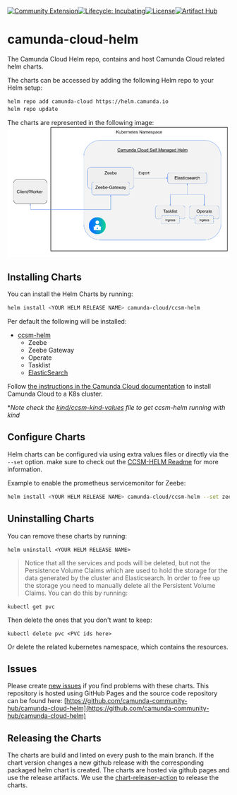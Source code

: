 [![Community Extension](https://img.shields.io/badge/Community%20Extension-An%20open%20source%20community%20maintained%20project-FF4700)](https://github.com/camunda-community-hub/community)[![Lifecycle: Incubating](https://img.shields.io/badge/Lifecycle-Incubating-blue)](https://github.com/Camunda-Community-Hub/community/blob/main/extension-lifecycle.md#incubating-)[![License](https://img.shields.io/badge/License-Apache%202.0-blue.svg)](https://opensource.org/licenses/Apache-2.0)[![Artifact Hub](https://img.shields.io/endpoint?url=https://artifacthub.io/badge/repository/camunda-cloud-helm)](https://artifacthub.io/packages/search?repo=camunda-cloud-helm)


# camunda-cloud-helm

The Camunda Cloud Helm repo, contains and host Camunda Cloud related helm charts.

The charts can be accessed by adding the following Helm repo to your Helm setup:

```sh
helm repo add camunda-cloud https://helm.camunda.io
helm repo update
```

The charts are represented in the following image:
![HELM CHARTS](imgs/HelmChartImage.png)


## Installing Charts

You can install the Helm Charts by running:

```sh
helm install <YOUR HELM RELEASE NAME> camunda-cloud/ccsm-helm
```

Per default the following will be installed:

- [ccsm-helm](charts/ccsm-helm)
  - Zeebe
  - Zeebe Gateway
  - Operate
  - Tasklist
  - [ElasticSearch](https://github.com/elastic/helm-charts/tree/master/elasticsearch)

Follow [the instructions in the Camunda Cloud documentation](https://docs.zeebe.io/kubernetes/installing-helm.html) to install Camunda Cloud to a K8s cluster.

**Note check the [kind/ccsm-kind-values](kind/ccsm-kind-values) file to get ccsm-helm running with kind*


## Configure Charts

Helm charts can be configured via using extra values files or directly via the `--set` option. make sure to check out the [CCSM-HELM Readme](https://github.com/camunda-community-hub/camunda-cloud-helm/blob/main/charts/ccsm-helm/README.md) for more information.

Example to enable the prometheus servicemonitor for Zeebe:

```sh
helm install <YOUR HELM RELEASE NAME> camunda-cloud/ccsm-helm --set zeebe.prometheusServiceMonitor.enabled=true
```

## Uninstalling Charts

You can remove these charts by running:

```
helm uninstall <YOUR HELM RELEASE NAME>
```

> Notice that all the services and pods will be deleted, but not the Persistence Volume Claims which are used to hold the storage for the data generated by the cluster and Elasticsearch. In order to free up the storage you need to manually delete all the Persistent Volume Claims. You can do this by running:

```
kubectl get pvc
```

Then delete the ones that you don't want to keep:

```
kubectl delete pvc <PVC ids here>
```

Or delete the related kubernetes namespace, which contains the resources.

## Issues

Please create [new issues](https://github.com/camunda-community-hub/camunda-cloud-helm) if you find problems with these charts. This repository is hosted using GitHub Pages and the source code repository can be found here: [https://github.com/camunda-community-hub/camunda-cloud-helm](https://github.com/camunda-community-hub/camunda-cloud-helm)

## Releasing the Charts

The charts are build and linted on every push to the main branch. If the chart version changes a new github release with the corresponding packaged helm chart is created. The charts are hosted via github pages and use the release artifacts. We use the [chart-releaser-action](https://github.com/helm/chart-releaser-action) to release the charts.
